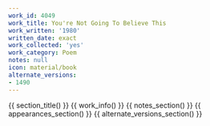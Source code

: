 ```yaml
---
work_id: 4049
work_title: You're Not Going To Believe This
work_written: '1980'
written_date: exact
work_collected: 'yes'
work_category: Poem
notes: null
icon: material/book
alternate_versions:
- 1490
---
```


{{ section_title() }}
{{ work_info() }}
{{ notes_section() }}
{{ appearances_section() }}
{{ alternate_versions_section() }}